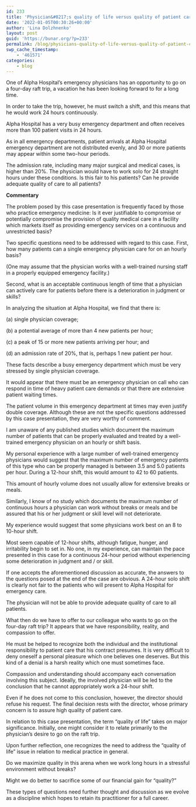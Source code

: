 ```yaml
---
id: 233
title: 'Physician&#8217;s quality of life versus quality of patient care'
date: '2022-01-05T00:30:26+00:00'
author: 'Lina Dolzhnenko'
layout: post
guid: 'https://bunar.org/?p=233'
permalink: /blog/physicians-quality-of-life-versus-quality-of-patient-care.html
swp_cache_timestamp:
    - '461571'
categories:
    - blog
---
```


One of Alpha Hospital’s emergency physicians has an opportunity to go on a four-day raft trip, a vacation he has been looking forward to for a long time.

In order to take the trip, however, he must switch a shift, and this means that he would work 24 hours continuously.

Alpha Hospital has a very busy emergency department and often receives more than 100 patient visits in 24 hours.

As in all emergency departments, patient arrivals at Alpha Hospital emergency department are not distributed evenly, and 30 or more patients may appear within some two-hour periods.

The admission rate, including many major surgical and medical cases, is higher than 20%. The physician would have to work solo for 24 straight hours under these conditions. Is this fair to his patients? Can he provide adequate quality of care to all patients?

**Commentary**

The problem posed by this case presentation is frequently faced by those who practice emergency medicine: Is it ever justifiable to compromise or potentially com­promise the provision of quality medical care in a facility which markets itself as providing emergency services on a continuous and unrestricted basis?

Two specific questions need to be addressed with regard to this case. First, how many patients can a single emergency physician care for on an hourly basis?

(One may assume that the physician works with a well-trained nursing staff in a properly equipped emergency facility.)

Second, what is an acceptable continuous length of time that a physician can actively care for patients before there is a deterioration in judgment or skills?

In analyzing the situation at Alpha Hospital, we find that there is:

(a) single physician coverage;

(b) a potential average of more than 4 new patients per hour;

(с) a peak of 15 or more new patients arriving per hour; and

(d) an admission rate of 20%, that is, perhaps 1 new patient per hour.

These facts describe a busy emergency department which must be very stressed by single physician coverage.

It would appear that there must be an emergency physician on call who can respond in time of heavy patient care demands or that there are extensive patient waiting times.

The patient volume in this emergency department at times may even justify double coverage. Although these are not the specific questions addressed by this case presentation, they are very worthy of comment.

I am unaware of any published studies which document the maximum number of patients that can be properly evaluated and treated by a well-trained emergency physician on an hourly or shift basis.

My personal experience with a large number of well-trained emergency physicians would suggest that the maximum number of emergency patients of this type who can be properly managed is between 3.5 and 5.0 patients per hour. During a 12-hour shift, this would amount to 42 to 60 patients.

This amount of hourly volume does not usually allow for extensive breaks or meals.

Similarly, I know of no study which documents the maximum number of contin­uous hours a physician can work without breaks or meals and be assured that his or her judgment or skill level will not deteriorate.

My experience would suggest that some physicians work best on an 8 to 10-hour shift.

Most seem capable of 12-hour shifts, although fatigue, hunger, and irritability begin to set in. No one, in my experience, can maintain the pace presented in this case for a continuous 24-hour period without experiencing some deterioration in judgment and / or skill.

If one accepts the aforementioned discussion as accurate, the answers to the questions posed at the end of the case are obvious. A 24-hour solo shift is clearly not fair to the patients who will present to Alpha Hospital for emergency care.

The physician will not be able to provide adequate quality of care to all patients.

What then do we have to offer to our colleague who wants to go on the four-day raft trip? It appears that we have responsibility, reality, and compassion to offer.

He must be helped to recognize both the individual and the institutional responsibility to patient care that his contract presumes. It is very difficult to deny oneself a personal pleasure which one believes one deserves. But this kind of a denial is a harsh reality which one must sometimes face.

Compassion and understanding should accompany each conversation involving this subject. Ideally, the involved physician will be led to the conclusion that he cannot appropriately work a 24-hour shift.

Even if he does not come to this conclusion, however, the director should refuse his request. The final decision rests with the director, whose primary concern is to assure high quality of patient care.

In relation to this case presentation, the term “quality of life” takes on major significance. Initially, one might consider it to relate primarily to the physician’s desire to go on the raft trip.

Upon further reflection, one recognizes the need to address the “quality of life” issue in relation to medical practice in general.

Do we maximize quality in this arena when we work long hours in a stressful environment without breaks?

Might we do better to sacrifice some of our financial gain for “quality?”

These types of questions need further thought and discussion as we evolve as a discipline which hopes to retain its practitioner for a full career.